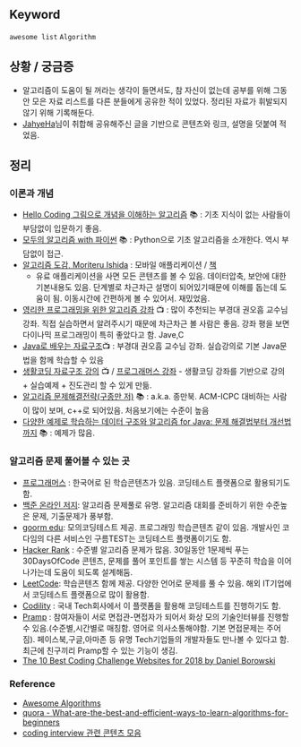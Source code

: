 ## Keyword
`awesome list` `Algorithm`

## 상황 / 궁금증
- 알고리즘이 도움이 될 꺼라는 생각이 들면서도, 참 자신이 없는데 공부를 위해 그동안 모은 자료 리스트를 다른 분들에게 공유한 적이 있었다. 정리된 자료가 휘발되지 않기 위해 기록해둔다. 
- [JahyeHa](https://github.com/jahyeha)님이 취합해 공유해주신 글을 기반으로 콘텐츠와 링크, 설명을 덧붙여 적었음.

## 정리
### 이론과 개념
- [Hello Coding 그림으로 개념을 이해하는 알고리즘](http://www.hanbit.co.kr/store/books/look.php?p_code=B5896248244) :books: : 기초 지식이 없는 사람들이 부담없이 입문하기 좋음. 
- [모두의 알고리즘 with 파이썬](https://www.gilbut.co.kr/book/bookView.aspx?bookcode=BN001731&page=1&TF=T) :books: : Python으로 기초 알고리즘을 소개한다. 역시 부담없이 접근.
- [알고리즘 도감, Moriteru Ishida](http://algorithm.wiki/ko/app/) : 모바일 애플리케이션 / [책](http://jpub.tistory.com/760)
  - 유료 애플리케이션을 사면 모든 콘텐츠를 볼 수 있음. 데이터압축, 보안에 대한 기본내용도 있음. 단계별로 차근차근 설명이 되어있기때문에 이해를 돕는데 도움이 됨. 이동시간에 간편하게 볼 수 있어서. 재밌었음.
- [영리한 프로그래밍을 위한 알고리즘 강좌](https://www.inflearn.com/course/%EC%95%8C%EA%B3%A0%EB%A6%AC%EC%A6%98-%EA%B0%95%EC%A2%8C/) :tv: : 많이 추천되는 부경대 권오흠 교수님 강좌. 직접 실습하면서 알려주시기 때문에 차근차근 볼 사람은 좋음. 강좌 평을 보면 다이나믹 프로그래밍이 특히 좋았다고 함. Jave,C
- [Java로 배우는 자료구조](https://www.inflearn.com/course/java-%EC%9E%90%EB%A3%8C%EA%B5%AC%EC%A1%B0/):tv: : 부경대 권오흠 교수님 강좌. 실습강의로 기본 Java문법을 함께 학습할 수 있음
- [생활코딩 자료구조 강의](https://opentutorials.org/module/1335) :tv: / [프로그래머스 강좌](https://programmers.co.kr/learn/courses/17) - 생활코딩 강좌를 기반으로 강의 + 실습예제 + 진도관리 할 수 있게 만듦.
- [알고리즘 문제해결전략(구종만 저)](http://book.algospot.com/toc.html) :books: : a.k.a. 종만북. ACM-ICPC 대비하는 사람이 많이 보며, c++로 되어있음. 처음보기에는 수준이 높음
- [다양한 예제로 학습하는 데이터 구조와 알고리즘 for Java: 문제 해결법부터 개선법까지](http://www.insightbook.co.kr/book/programming-insight/%EB%8B%A4%EC%96%91%ED%95%9C-%EC%98%88%EC%A0%9C%EB%A1%9C-%ED%95%99%EC%8A%B5%ED%95%98%EB%8A%94-%EB%8D%B0%EC%9D%B4%ED%84%B0-%EA%B5%AC%EC%A1%B0%EC%99%80-%EC%95%8C%EA%B3%A0%EB%A6%AC%EC%A6%98-for-java) :books: : 예제가 많음.

### 알고리즘 문제 풀어볼 수 있는 곳
- [프로그래머스](https://programmers.co.kr/) : 한국어로 된 학습콘텐츠가 있음. 코딩테스트 플랫폼으로 활용되기도 함.
- [백준 온라인 저지](https://www.acmicpc.net/): 알고리즘 문제풀로 유명. 알고리즘 대회를 준비하기 위한 수준높은 문제, 기출문제가 풍부함.
- [goorm edu](https://edu.goorm.io/): 모의코딩테스트 제공. 프로그래밍 학습콘텐츠 같이 있음. 개발사인 코다임의 다른 서비스인 구름TEST는 코딩테스트 플랫폼이기도 함.
- [Hacker Rank](https://www.hackerrank.com/) : 수준별 알고리즘 문제가 많음. 30일동안 1문제씩 푸는 30DaysOfCode 콘텐츠, 문제를 풀어 포인트를 쌓는 시스템 등 꾸준히 학습을 이어나가는데 도움이 되도록 설계해둠.
- [LeetCode](https://leetcode.com/): 학습콘텐츠 함께 제공. 다양한 언어로 문제를 풀 수 있음. 해외 IT기업에서 코딩테스트 플랫폼으로 많이 활용함.
- [Codility](http://app.codility.com/programmers/) : 국내 Tech회사에서 이 플랫폼을 활용해 코딩테스트를 진행하기도 함.
- [Pramp](https://www.pramp.com/) : 참여자들이 서로 면접관-면접자가 되어서 화상 모의 기술인터뷰를 진행할 수 있음.(수준별,시간별로 매칭함. 영어로 의사소통해야함. 기본 면접문제는 주어짐). 페이스북,구글,아마존 등 유명 Tech기업들의 개발자들도 만나볼 수 있다고 함. 최근에 친구끼리 Pramp할 수 있는 기능이 생김.
- [The 10 Best Coding Challenge Websites for 2018 by Daniel Borowski](https://medium.com/coderbyte/the-10-best-coding-challenge-websites-for-2018-12b57645b654)

### Reference
- [Awesome Algorithms](http://gaerae.com/awesome-algorithms/?utm_campaign=%EA%B0%9C%EB%B0%9C%EC%9E%90%EC%8A%A4%EB%9F%BD%EB%8B%A4&utm_medium=social&utm_source=gaerae.com)
- [quora - What-are-the-best-and-efficient-ways-to-learn-algorithms-for-beginners](https://www.quora.com/What-are-the-best-and-efficient-ways-to-learn-algorithms-for-beginners)
- [coding interview 관련 콘텐츠 모음](TIL/CodingInterview/guide.md)

